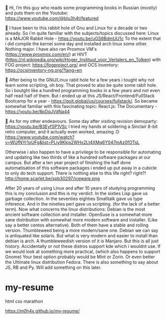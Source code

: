 
👋 Hi, I’m this guy who reads some programming books in Russian (mostly) and puts them on the Youtube: https://www.youtube.com/@blu3h4t/featured

👀 I have been to this rabbit hole of Gnu and Linux for a decade or two already. So i'm quite familiar with the subjects/topics discussed here: 
Linux is a MAJOR Rabbit Hole - https://youtu.be/uGS6BdmUU1c
To the extent that i did compile the kernel some day and installed arch linux some other. Nothing major.
I have also ran Proxmox VM's (https://www.proxmox.com/en/) at HIVT (https://nl.wikipedia.org/wiki/Hoger_Instituut_voor_Vertalers_en_Tolken)
with FOG project: https://fogproject.org/ and OCS Inventory: https://ocsinventory-ng.org/?lang=en

🌱 After being to the GNU/Linux rabit hole for a few years i tought why not learn some scripting, oh boy. That proved to also be quite some rabit hole.
So i boutght like a hundred programming books in a few years and not even half read half of them. But i ended up at this JS/React/Frontend/FullStack Bootcamp for a year - https://goit.global/us/courses/fullstack/. So became somewhat familiar with this fascinating topic: 
React.js: The Documentary - https://youtu.be/8pDqJVdNa44

💞️ As for my other endeavours. Some day after visiting revision demoparty: https://youtu.be/B3EyfSP1VSc
I tried my hands at soldering a Sinclair 8-bit retro computer, and it actually even worked, amazing :D
https://www.youtube.com/watch?v=WUfNYr1oUFg&list=PLiy9Kkjs2WHx2Lt4XMq6Y047mAz0fOTsL

Otherwise i also happen to have a privilege to be responsible for automating and updating like two thirds of like a hundred software packages at our campus. But after a ten year project of finishing the half done automatisation of this software packages i ended up put away in a cubicle to only do tech support. There is nothing else to this life right? right?!
http://home.scarlet.be/spb30297/iceware.png

After 20 years of using Linux 
and after 10 years of studying programming 
this is my conclusion and this is my verdict.
In the sixties Lisp gave us garbage collection.
In the seventies eighties Smalltalk gave us type inference.
And in the nineties perl gave us scripting. 
(for the lack of a better term).
Now what concerns the linux distributions:
Debian is the most ancient software collection and installer.
OpenSuse is a somewhat more sane distribution
with somewhat more modern software and installer.
(Like say a better centos alternative).
Both of them have a stable and rolling version.
Thumbleweed being a more modern/sane one.
Debian we can say is antiquated like solaris.
But what is very modern and easier
to install than debian is arch.
A thumbleweedish version of it is Manjaro.
But this is all just history.
Accidentally or not these distros
support kde which i wouldnt use.
If we would look at something more practical,
(which also happens to support Gnome)
Your best option probably would be Mint or Zorin.
Or even better the Ultimate linux distribution Fedora.
There is also something to say about JS, RB and Py.
Will add something on this later.

# my-resume
html css marathon

https://m0h4x.github.io/my-resume/
